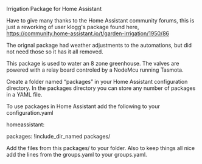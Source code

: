 Irrigation Package for Home Assistant

Have to give many thanks to the Home Assistant community forums, this is just a reworking of user klogg's package found here,
https://community.home-assistant.io/t/garden-irrigation/1950/86

The orignal package had weather adjustments to the automations, but did not need those so it has it all removed.

This package is used to water an 8 zone greenhouse. The valves are powered with a relay board controled by a NodeMcu running Tasmota.

Create a folder named “packages” in your Home Assistant configuration directory.
In the packages directory you can store any number of packages in a YAML file.

To use packages in Home Assistant add the following to your configuration.yaml

homeassistant:

  packages: !include_dir_named packages/

Add the files from this packages/ to your folder.
Also to keep things all nice add the lines from the groups.yaml to your groups.yaml.

